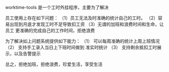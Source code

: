 worktime-tools 是一个工时外挂程序，主要为了解决

员工使用上存在如下问题：
（1）员工无法及时准确的统计自己的工时。
（2）容易出现到月底才发现工时不足导致扣工资
（3）无谓的加班和浪费时间和生命，让员工
更准确的完成自己的工作时间，拒绝浪费

为了解决如上问题系统提供如下能力：
（1） 可以每周准确的统计上周上班情况
（2） 支持手工录入当日上下班时间做到
准实时统计
（3） 支持剩余抵扣工时展示，以及告警提示


总之，拒绝加班，拒绝浪费，珍爱生活，享受生活